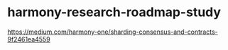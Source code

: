 # harmony-research-roadmap-study
https://medium.com/harmony-one/sharding-consensus-and-contracts-9f2461ea4559
